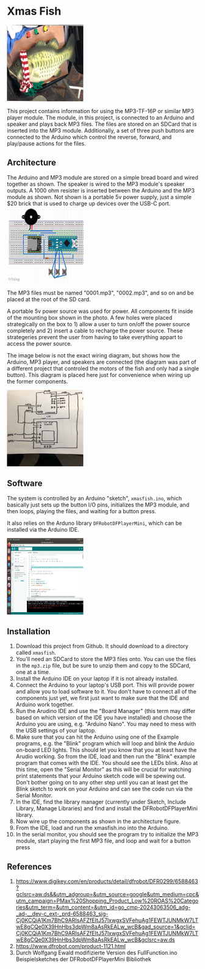 # Xmas Fish
<img src="./fishportrait.png" width="200" height="200">


This project contains information for using the MP3-TF-16P or similar MP3 player module.  The module, in this project, is connected to an Arduino and speaker and plays back MP3 files.  The files are stored on an SDCard that is inserted into the MP3 module.  Additionally, a set of three push buttons are connected to the Arduino which control the reverse, forward, and play/pause actions for the files.

## Architecture
The Arduino and MP3 module are stored on a simple bread board and wired together as shown.  The speaker is wired to the MP3 module's speaker outputs.  A 1000 ohm resister is inserted between the Arduino and the MP3 module as shown.   Not shown is a portable 5v power supply, just a simple $20 brick that is used to charge up  devices over the USB-C port.
<img src="./xmasfish.GIF" width="200" height="200">


The MP3 files must be named "0001.mp3", "0002.mp3", and so on and be placed at the root of the SD card.

A portable 5v power source was used for power.  All components fit inside of the mounting box shown in the photo.  A few holes were placed strategically on the box to 1) allow a user to turn on/off the power source completely and 2) insert a cable to recharge the power source.  These strategeries prevent the user from having to take everything appart to access the power source.

The image below is not the exact wiring diagram, but shows how the Arduino, MP3 player, and speakers are connected (the diagram was part of a different project that controled the motors of the fish and only had a single button).  This diagram is placed here just for convenience when wiring up the former components.

<img src="./mary.jpg" width="200" height="200">



## Software
The system is controlled by an Arduino "sketch", `xmasfish.ino`, which basically just sets up the button I/O pins, initializes the MP3 module, and then loops, playing the files, and waiting for a button press.

It also relies on the Arduno library `DFRobotDFPlayerMini`, which can be installed via the Arduino IDE.

<img src="./ide.png" width="200" height="200">


## Installation
1. Download this project from Github.  It should download to a directory called `xmasfish`.
2. You'll need an SDCard to store the MP3 files onto.  You can use the files in the `mp3.zip` file, but be sure to unzip them and copy to the SDCard, one at a time.
3. Install the Arduino IDE on your laptop if it is not already installed.
4. Connect the Arduino to your laptop's USB port.  This will provide power and allow you to load software to it.  You don't have to connect all of the components just yet, we first just want to make sure that the IDE and Arduino work together.
5. Run the Arudino IDE and use the "Board Manager" (this term may differ based on which version of the IDE you have installed) and choose the Arduino you are using, e.g. "Arduino Nano".  You may need to mess with the USB settings of your laptop.
6. Make sure that you can hit the Arduino using one of the Example programs, e.g. the "Blink" program which will loop and blink the Arduio on-board LED lights.  This should let you know that you at least have the Arudio working.  So from the IDE, load and then run the "Blink" example program that comes with the IDE.  You should see the LEDs blink.  Also at this time, open the "Serial Monitor" as this will be crucial for watching print statements that your Arduino sketch code will be spewing out. Don't bother going on to any other step until you can at least get the Blink sketch to work on your Arduino and can see the code run via the Serial Monitor.
7. In the IDE, find the library manager (currently under Sketch, Include Library, Manage Libraries) and find and install the DFRobotDFPlayerMini library.
8. Now wire up the components as shown in the architecture figure.
9. From the IDE, load and run the xmasfish.ino into the Arduino.
10. In the serial monitor, you should see the program try to initialize the MP3 module, start playing the first MP3 file, and loop and wait for a button press

## References
1. https://www.digikey.com/en/products/detail/dfrobot/DFR0299/6588463?gclsrc=aw.ds&&utm_adgroup=&utm_source=google&utm_medium=cpc&utm_campaign=PMax%20Shopping_Product_Low%20ROAS%20Categories&utm_term=&utm_content=&utm_id=go_cmp-20243063506_adg-_ad-__dev-c_ext-_prd-6588463_sig-Cj0KCQiA1Km7BhC9ARIsAFZfEItJ57lxwgxSVFehuAg1FEWTJUNMkW7LTwE8gCQe0X39HnHbs3dpWm8aAsRkEALw_wcB&gad_source=1&gclid=Cj0KCQiA1Km7BhC9ARIsAFZfEItJ57lxwgxSVFehuAg1FEWTJUNMkW7LTwE8gCQe0X39HnHbs3dpWm8aAsRkEALw_wcB&gclsrc=aw.ds
2. https://www.dfrobot.com/product-1121.html
3.  Durch Wolfgang Ewald modifizierte Version des FullFunction.ino Beispielsketches der DFRobotDFPlayerMini Bibliothek

